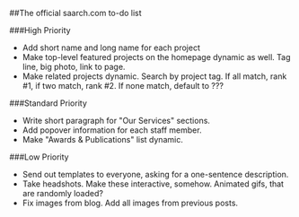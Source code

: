 ##The official saarch.com to-do list

###High Priority
-	Add short name and long name for each project
-	Make top-level featured projects on the homepage dynamic as well. Tag line, big photo, link to page.
-	Make related projects dynamic. Search by project tag. If all match, rank #1, if two match, rank #2. If none match, default to ???

###Standard Priority
-	Write short paragraph for "Our Services" sections.
-	Add popover information for each staff member.
-	Make "Awards & Publications" list dynamic.

###Low Priority
-	Send out templates to everyone, asking for a one-sentence description.
-	Take headshots. Make these interactive, somehow. Animated gifs, that are randomly loaded?
-	Fix images from blog. Add all images from previous posts.